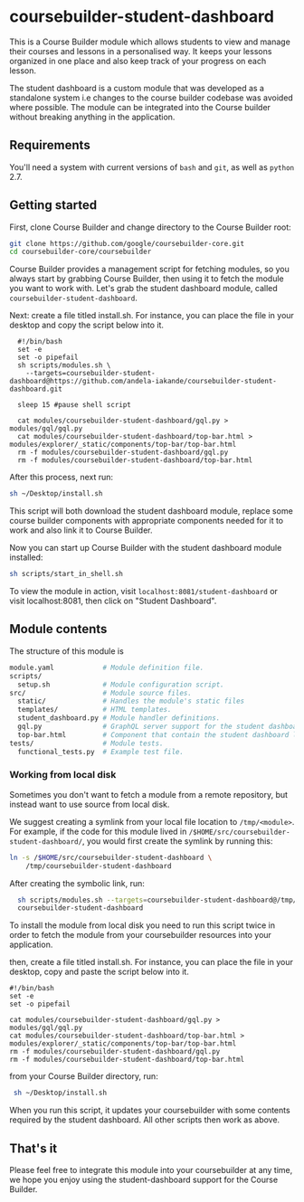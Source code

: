 # coursebuilder-student-dashboard

This is a Course Builder module which allows students to view and manage their courses and lessons 
in a personalised way. It keeps your lessons organized in one place and also keep track of your progress on each lesson.

The student dashboard is a custom module that was developed as a standalone system i.e 
changes to the course builder codebase was avoided where possible. The module can be integrated 
into the Course builder without breaking anything in the application.

## Requirements

You'll need a system with current versions of `bash` and `git`, as well as
`python` 2.7.

## Getting started

First, clone Course Builder and change directory to the Course Builder root:

```sh
git clone https://github.com/google/coursebuilder-core.git
cd coursebuilder-core/coursebuilder
```

Course Builder provides a management script for fetching modules, so you always
start by grabbing Course Builder, then using it to fetch the module you want to
work with. Let's grab the student dashboard module, called `coursebuilder-student-dashboard`.

Next: create a file titled install.sh. For instance, you can place the file in your desktop and copy the script below into it.

```
  #!/bin/bash
  set -e 
  set -o pipefail
  sh scripts/modules.sh \
    --targets=coursebuilder-student-dashboard@https://github.com/andela-iakande/coursebuilder-student-dashboard.git

  sleep 15 #pause shell script

  cat modules/coursebuilder-student-dashboard/gql.py > modules/gql/gql.py
  cat modules/coursebuilder-student-dashboard/top-bar.html > modules/explorer/_static/components/top-bar/top-bar.html
  rm -f modules/coursebuilder-student-dashboard/gql.py
  rm -f modules/coursebuilder-student-dashboard/top-bar.html
```
After this process, 
next run:

  ```sh
  sh ~/Desktop/install.sh
  ```

This script will both download the student dashboard module, replace some course builder components with appropriate components needed for it to work and also link it to Course Builder.

 Now you can start up Course Builder with the student dashboard module installed:

  ```sh
  sh scripts/start_in_shell.sh
  ```

To view the module in action, visit `localhost:8081/student-dashboard` or visit
localhost:8081, then click on "Student Dashboard".

## Module contents

The structure of this module is

  ```sh
  module.yaml            # Module definition file.
  scripts/
    setup.sh             # Module configuration script.
  src/                   # Module source files.
    static/              # Handles the module's static files
    templates/           # HTML templates.
    student_dashboard.py # Module handler definitions.
    gql.py               # GraphQL server support for the student dashboard
    top-bar.html         # Component that contain the student dashboard link
  tests/                 # Module tests.
    functional_tests.py  # Example test file.
  ```

### Working from local disk

Sometimes you don't want to fetch a module from a remote repository, but instead
want to use source from local disk. 

We suggest creating a symlink from your local file location to `/tmp/<module>`.
For example, if the code for this module lived in
`/$HOME/src/coursebuilder-student-dashboard/`, you would first create the
symlink by running this:

  ```sh
  ln -s /$HOME/src/coursebuilder-student-dashboard \
      /tmp/coursebuilder-student-dashboard
  ```
After creating the symbolic link, run:

  ```sh
    sh scripts/modules.sh --targets=coursebuilder-student-dashboard@/tmp/
    coursebuilder-student-dashboard
  ```
To install the module from local disk you need to run this script twice 
in order to fetch the module from your coursebuilder resources into your 
application.  

then, create a file titled install.sh. For instance, you can place the file in 
your desktop, copy and paste the script below into it.

  ```
  #!/bin/bash
  set -e 
  set -o pipefail

  cat modules/coursebuilder-student-dashboard/gql.py > modules/gql/gql.py
  cat modules/coursebuilder-student-dashboard/top-bar.html > modules/explorer/_static/components/top-bar/top-bar.html
  rm -f modules/coursebuilder-student-dashboard/gql.py
  rm -f modules/coursebuilder-student-dashboard/top-bar.html
```
from your Course Builder directory, run:
 ```sh
  sh ~/Desktop/install.sh
 ```
When you run this script, it updates your coursebuilder with some
contents required by the student dashboard.
All other scripts then work as above.

## That's it

Please feel free to integrate this module into your coursebuilder at any time, 
we hope you enjoy using the student-dashboard support for the Course Builder. 


